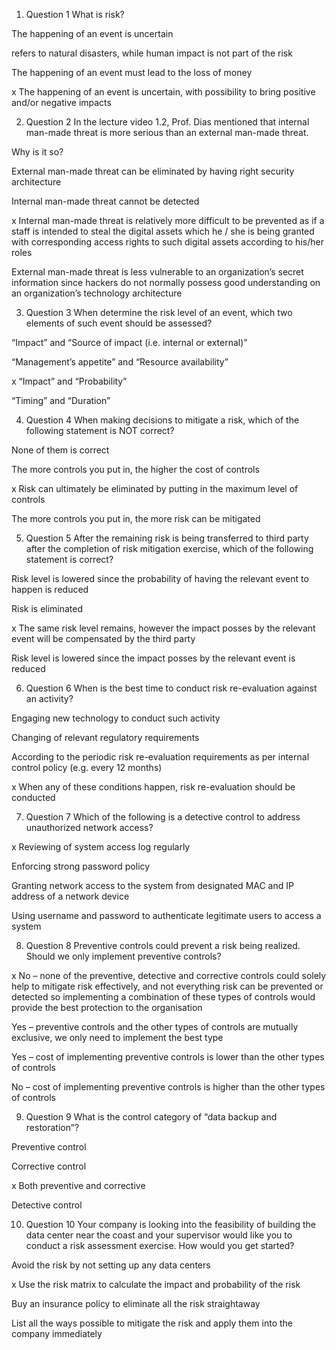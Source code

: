 


1. Question 1
What is risk?



The happening of an event is uncertain


refers to natural disasters, while human impact is not part of the risk


The happening of an event must lead to the loss of money


x The happening of an event is uncertain, with possibility to bring positive and/or negative impacts



2. Question 2
In the lecture video 1.2, Prof. Dias mentioned that internal man-made threat is more serious than an external man-made threat. 

Why is it so?



External man-made threat can be eliminated by having right security architecture


Internal man-made threat cannot be detected


x Internal man-made threat is relatively more difficult to be prevented as if a staff is intended to steal the digital assets which he / she is being granted with corresponding access rights to such digital assets according to his/her roles


External man-made threat is less vulnerable to an organization’s secret information since hackers do not normally possess good understanding on an organization’s technology architecture



3. Question 3
When determine the risk level of an event, which two elements of such event should be assessed?



“Impact” and “Source of impact (i.e. internal or external)”


“Management’s appetite” and “Resource availability”


x “Impact” and “Probability”


“Timing” and “Duration”



4. Question 4
When making decisions to mitigate a risk, which of the following statement is NOT correct?



None of them is correct


The more controls you put in, the higher the cost of controls


x Risk can ultimately be eliminated by putting in the maximum level of controls


The more controls you put in, the more risk can be mitigated



5. Question 5
After the remaining risk is being transferred to third party after the completion of risk mitigation exercise, which of the following statement is correct?



Risk level is lowered since the probability of having the relevant event to happen is reduced


Risk is eliminated


x The same risk level remains, however the impact posses by the relevant event will be compensated by the third party


Risk level is lowered since the impact posses by the relevant event is reduced



6. Question 6
When is the best time to conduct risk re-evaluation against an activity?



Engaging new technology to conduct such activity


Changing of relevant regulatory requirements


According to the periodic risk re-evaluation requirements as per internal control policy (e.g. every 12 months)


x When any of these conditions happen, risk re-evaluation should be conducted



7. Question 7
Which of the following is a detective control to address unauthorized network access?



x Reviewing of system access log regularly


Enforcing strong password policy


Granting network access to the system from designated MAC and IP address of a network device


Using username and password to authenticate legitimate users to access a system



8. Question 8
Preventive controls could prevent a risk being realized. Should we only implement preventive controls?



x No – none of the preventive, detective and corrective controls could solely help to mitigate risk effectively, and not everything risk can be prevented or detected so implementing a combination of these types of controls would provide the best protection to the organisation
 


Yes – preventive controls and the other types of controls are mutually exclusive, we only need to implement the best type


Yes – cost of implementing preventive controls is lower than the other types of controls


No – cost of implementing preventive controls is higher than the other types of controls



9. Question 9
What is the control category of “data backup and restoration”?



Preventive control


Corrective control


x Both preventive and corrective


Detective control



10. Question 10
Your company is looking into the feasibility of building the data center near the coast and your supervisor would like you to conduct a risk assessment exercise. How would you get started?



Avoid the risk by not setting up any data centers


x Use the risk matrix to calculate the impact and probability of the risk


Buy an insurance policy to eliminate all the risk straightaway


List all the ways possible to mitigate the risk and apply them into the company immediately

